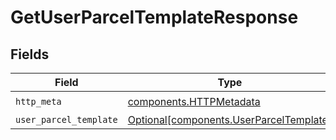 # GetUserParcelTemplateResponse


## Fields

| Field                                                                                    | Type                                                                                     | Required                                                                                 | Description                                                                              |
| ---------------------------------------------------------------------------------------- | ---------------------------------------------------------------------------------------- | ---------------------------------------------------------------------------------------- | ---------------------------------------------------------------------------------------- |
| `http_meta`                                                                              | [components.HTTPMetadata](../../models/components/httpmetadata.md)                       | :heavy_check_mark:                                                                       | N/A                                                                                      |
| `user_parcel_template`                                                                   | [Optional[components.UserParcelTemplate]](../../models/components/userparceltemplate.md) | :heavy_minus_sign:                                                                       | N/A                                                                                      |